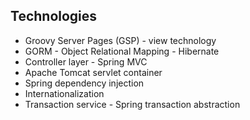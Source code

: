 ## Technologies

* Groovy Server Pages (GSP) - view technology
* GORM - Object Relational Mapping - Hibernate 
* Controller layer - Spring MVC
* Apache Tomcat servlet container
* Spring dependency injection
* Internationalization
* Transaction service - Spring transaction abstraction
